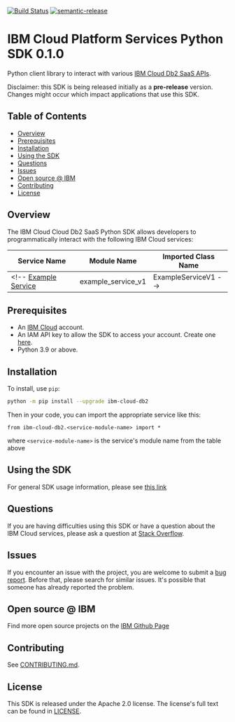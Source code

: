 [![Build Status](https://v3.travis-ci.com/IBM/cloud-db2-python-sdk.svg?token=Z799xXryYYPor3yyJxEs&branch=main)](https://v3.travis.ibm.com/IBM/cloud-db2-python-sdk)
[![semantic-release](https://img.shields.io/badge/%20%20%F0%9F%93%A6%F0%9F%9A%80-semantic--release-e10079.svg)](https://github.com/semantic-release/semantic-release)

# IBM Cloud Platform Services Python SDK 0.1.0

Python client library to interact with various [IBM Cloud Db2 SaaS APIs](https://cloud.ibm.com/docs?tab=api-docs?category=cloud-db2).

Disclaimer: this SDK is being released initially as a **pre-release** version.
Changes might occur which impact applications that use this SDK.

## Table of Contents

<!--
  The TOC below is generated using the `markdown-toc` node package.

      https://github.com/jonschlinkert/markdown-toc

  You should regenerate the TOC after making changes to this file.

      npx markdown-toc -i README.md
  -->

<!-- toc -->

- [Overview](#overview)
- [Prerequisites](#prerequisites)
- [Installation](#installation)
- [Using the SDK](#using-the-sdk)
- [Questions](#questions)
- [Issues](#issues)
- [Open source @ IBM](#open-source--ibm)
- [Contributing](#contributing)
- [License](#license)

<!-- tocstop -->

## Overview

The IBM Cloud Cloud Db2 SaaS Python SDK allows developers to programmatically interact with the following
IBM Cloud services:

Service Name | Module Name | Imported Class Name
--- | --- | ---
<!-- [Example Service](https://cloud.ibm.com/apidocs/example-service) | example_service_v1 | ExampleServiceV1 -->

## Prerequisites

[ibm-cloud-onboarding]: https://cloud.ibm.com/registration

* An [IBM Cloud][ibm-cloud-onboarding] account.
* An IAM API key to allow the SDK to access your account. Create one [here](https://cloud.ibm.com/iam/apikeys).
* Python 3.9 or above.

## Installation

To install, use `pip`:

```bash
python -m pip install --upgrade ibm-cloud-db2
```

Then in your code, you can import the appropriate service like this:
```
from ibm-cloud-db2.<service-module-name> import *
```
where `<service-module-name>` is the service's module name from the table above

## Using the SDK
For general SDK usage information, please see [this link](https://github.com/IBM/ibm-cloud-sdk-common/blob/main/README.md)

## Questions

If you are having difficulties using this SDK or have a question about the IBM Cloud services,
please ask a question at
[Stack Overflow](http://stackoverflow.com/questions/ask?tags=ibm-cloud).

## Issues
If you encounter an issue with the project, you are welcome to submit a
[bug report](https://github.com/IBM/cloud-db2-python-sdk/issues).
Before that, please search for similar issues. It's possible that someone has already reported the problem.

## Open source @ IBM
Find more open source projects on the [IBM Github Page](http://ibm.github.io/)

## Contributing
See [CONTRIBUTING.md](https://github.com/IBM/cloud-db2-python-sdk/blob/main/CONTRIBUTING.md).

## License

This SDK is released under the Apache 2.0 license.
The license's full text can be found in [LICENSE](https://github.com/IBM/cloud-db2-python-sdk/blob/main/LICENSE).
